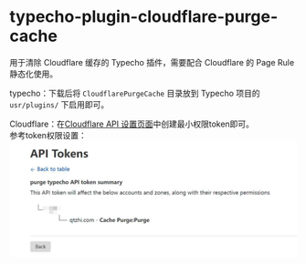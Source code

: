 # typecho-plugin-cloudflare-purge-cache

用于清除 Cloudflare 缓存的 Typecho 插件，需要配合 Cloudflare 的 Page Rule 静态化使用。

typecho：下载后将 `CloudflarePurgeCache` 目录放到 Typecho 项目的 `usr/plugins/` 下启用即可。

Cloudflare：在[Cloudflare API 设置页面](https://dash.cloudflare.com/profile/api-tokens)中创建最小权限token即可。<br />参考token权限设置：
![token](token.jpg)
